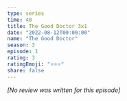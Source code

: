 ```yaml
---
type: series
time: 40
title: The Good Doctor 3x1
date: "2022-08-12T00:00:00"
name: "The Good Doctor"
season: 3
episode: 1
rating: 3
ratingEmoji: "⭐️⭐️⭐️"
share: false
---
```


*[No review was written for this episode]*